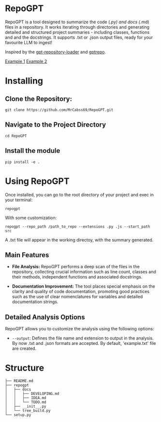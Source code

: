 # RepoGPT

RepoGPT is a tool designed to summarize the  code (*.py) and docs (*.md) files in a repository. It works iterating through directories and generating detailed and structured project summaries - including classes, functions and and the docstrings. It supports .txt or .json output files, ready for your favourite LLM to ingest!

Inspired by the [gpt-repository-loader](https://github.com/mpoon/gpt-repository-loader) and [gptrepo](https://github.com/zackees/gptrepo/tree/main).

[Example 1](example.json)
[Example 2](example.txt)
# Installing

## Clone the Repository:

```tap
git clone https://github.com/MrCabss69/RepoGPT.git
```

## Navigate to the Project Directory
```tap
cd RepoGPT
```

## Install the module
```tap
pip install -e .
```


# Using RepoGPT

Once installed, you can go to the root directory of your project and exec in your terminal:

```tap
repogpt
```
With some customization:
```tap
repogpt --repo_path /path_to_repo --extensions .py .js --start_path src
```

A .txt file will appear in the working directoy, with the summary generated.


## Main Features

- **File Analysis:** RepoGPT performs a deep scan of the files in the repository, collecting crucial information such as line count, classes and their methods, independent functions and associated docstrings.

- **Documentation Improvement:** The tool places special emphasis on the clarity and quality of code documentation, promoting good practices such as the use of clear nomenclatures for variables and detailed documentation strings.

## Detailed Analysis Options

RepoGPT allows you to customize the analysis using the following options:

- `--output`: Defines the file name and extension to output in the analysis. By now .txt and .json formats are accepted. By default, 'example.txt' file are created.

# Structure
```tap.
├── README.md
├── repogpt
│   ├── docs
│   │   ├── DEVELOPING.md
│   │   ├── IDEA.md
│   │   └── TODO.md
│   ├── __init__.py
│   └── tree_build.py
└── setup.py

```